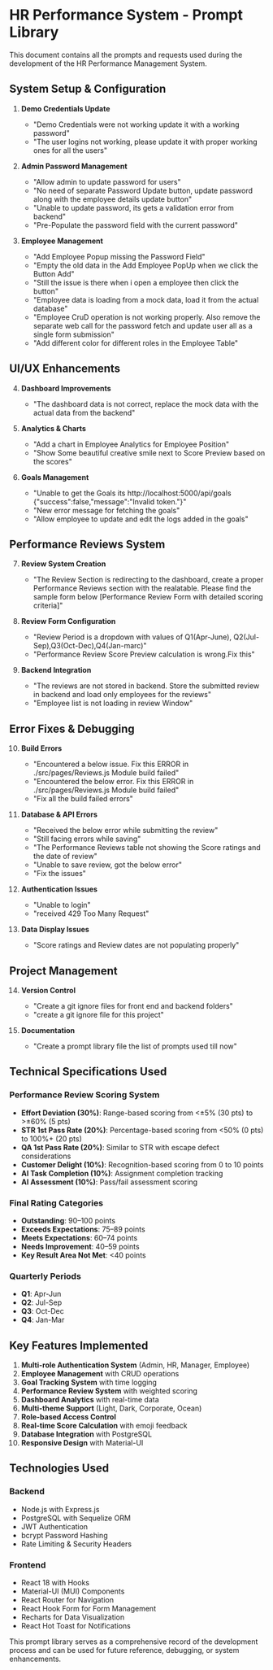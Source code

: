 # HR Performance System - Prompt Library

This document contains all the prompts and requests used during the development of the HR Performance Management System.

## System Setup & Configuration

1. **Demo Credentials Update**
   - "Demo Credentials were not working update it with a working password"
   - "The user logins not working, please update it with proper working ones for all the users"

2. **Admin Password Management**
   - "Allow admin to update password for users"
   - "No need of separate Password Update button, update password along with the employee details update button"
   - "Unable to update password, its gets a validation error from backend"
   - "Pre-Populate the password field with the current password"

3. **Employee Management**
   - "Add Employee Popup missing the Password Field"
   - "Empty the old data in the Add Employee PopUp when we click the Button Add"
   - "Still the issue is there when i open a employee then click the button"
   - "Employee data is loading from a mock data, load it from the actual database"
   - "Employee CruD operation is not working properly. Also remove the separate web call for the password fetch and update user all as a single form submission"
   - "Add different color for different roles in the Employee Table"

## UI/UX Enhancements

4. **Dashboard Improvements**
   - "The dashboard data is not correct, replace the mock data with the actual data from the backend"

5. **Analytics & Charts**
   - "Add a chart in Employee Analytics for Employee Position"
   - "Show Some beautiful creative smile next to Score Preview based on the scores"

6. **Goals Management**
   - "Unable to get the Goals its http://localhost:5000/api/goals {"success":false,"message":"Invalid token."}"
   - "New error message for fetching the goals"
   - "Allow employee to update and edit the logs added in the goals"

## Performance Reviews System

7. **Review System Creation**
   - "The Review Section is redirecting to the dashboard, create a proper Performance Reviews section with the realatable. Please find the sample form below [Performance Review Form with detailed scoring criteria]"

8. **Review Form Configuration**
   - "Review Period is a dropdown with values of Q1(Apr-June), Q2(Jul-Sep),Q3(Oct-Dec),Q4(Jan-marc)"
   - "Performance Review Score Preview calculation is wrong.Fix this"

9. **Backend Integration**
   - "The reviews are not stored in backend. Store the submitted review in backend and load only employees for the reviews"
   - "Employee list is not loading in review Window"

## Error Fixes & Debugging

10. **Build Errors**
    - "Encountered a below issue. Fix this ERROR in ./src/pages/Reviews.js Module build failed"
    - "Encountered the below error. Fix this ERROR in ./src/pages/Reviews.js Module build failed"
    - "Fix all the build failed errors"

11. **Database & API Errors**
    - "Received the below error while submitting the review"
    - "Still facing errors while saving"
    - "The Performance Reviews table not showing the Score ratings and the date of review"
    - "Unable to save review, got the below error"
    - "Fix the issues"

12. **Authentication Issues**
    - "Unable to login"
    - "received 429 Too Many Request"

13. **Data Display Issues**
    - "Score ratings and Review dates are not populating properly"

## Project Management

14. **Version Control**
    - "Create a git ignore files for front end and backend folders"
    - "create a git ignore file for this project"

15. **Documentation**
    - "Create a prompt library file the list of prompts used till now"

## Technical Specifications Used

### Performance Review Scoring System
- **Effort Deviation (30%)**: Range-based scoring from <±5% (30 pts) to >±60% (5 pts)
- **STR 1st Pass Rate (20%)**: Percentage-based scoring from <50% (0 pts) to 100%+ (20 pts)
- **QA 1st Pass Rate (20%)**: Similar to STR with escape defect considerations
- **Customer Delight (10%)**: Recognition-based scoring from 0 to 10 points
- **AI Task Completion (10%)**: Assignment completion tracking
- **AI Assessment (10%)**: Pass/fail assessment scoring

### Final Rating Categories
- **Outstanding**: 90–100 points
- **Exceeds Expectations**: 75–89 points
- **Meets Expectations**: 60–74 points
- **Needs Improvement**: 40–59 points
- **Key Result Area Not Met**: <40 points

### Quarterly Periods
- **Q1**: Apr-Jun
- **Q2**: Jul-Sep
- **Q3**: Oct-Dec
- **Q4**: Jan-Mar

## Key Features Implemented

1. **Multi-role Authentication System** (Admin, HR, Manager, Employee)
2. **Employee Management** with CRUD operations
3. **Goal Tracking System** with time logging
4. **Performance Review System** with weighted scoring
5. **Dashboard Analytics** with real-time data
6. **Multi-theme Support** (Light, Dark, Corporate, Ocean)
7. **Role-based Access Control**
8. **Real-time Score Calculation** with emoji feedback
9. **Database Integration** with PostgreSQL
10. **Responsive Design** with Material-UI

## Technologies Used

### Backend
- Node.js with Express.js
- PostgreSQL with Sequelize ORM
- JWT Authentication
- bcrypt Password Hashing
- Rate Limiting & Security Headers

### Frontend
- React 18 with Hooks
- Material-UI (MUI) Components
- React Router for Navigation
- React Hook Form for Form Management
- Recharts for Data Visualization
- React Hot Toast for Notifications

This prompt library serves as a comprehensive record of the development process and can be used for future reference, debugging, or system enhancements.